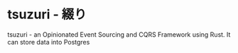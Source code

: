 # tsuzuri - 綴り

tsuzuri - an Opinionated Event Sourcing and CQRS Framework using Rust. It can store data into Postgres
